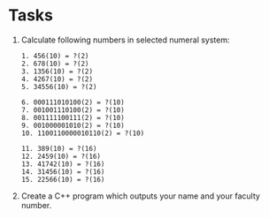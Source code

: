 # Tasks

1. Calculate following numbers in selected numeral system:

    ```
    1. 456(10) = ?(2)
    2. 678(10) = ?(2)
    3. 1356(10) = ?(2)
    4. 4267(10) = ?(2)
    5. 34556(10) = ?(2)

    6. 000111010100(2) = ?(10)
    7. 001001110100(2) = ?(10)
    8. 001111100111(2) = ?(10)
    9. 001000001010(2) = ?(10)
    10. 1100110000010110(2) = ?(10)

    11. 389(10) = ?(16)
    12. 2459(10) = ?(16)
    13. 41742(10) = ?(16)
    14. 31456(10) = ?(16)
    15. 22566(10) = ?(16)
   ```

2. Create a C++ program which outputs your name and your faculty number.